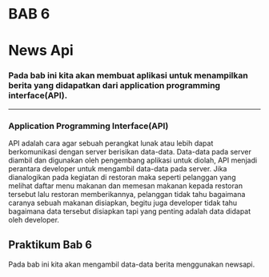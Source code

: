 # BAB 6
# News Api
### Pada bab ini kita akan membuat aplikasi untuk menampilkan berita yang didapatkan dari application programming interface(API).

---
### Application Programming Interface(API)
API adalah cara agar sebuah perangkat lunak atau lebih dapat berkomunikasi dengan server berisikan data-data. Data-data pada server diambil dan digunakan oleh pengembang aplikasi untuk diolah, API menjadi perantara developer untuk mengambil data-data pada server. Jika dianalogikan pada kegiatan di restoran maka seperti pelanggan yang melihat daftar menu makanan dan memesan makanan kepada restoran tersebut lalu restoran memberikannya, pelanggan tidak tahu bagaimana caranya sebuah makanan disiapkan, begitu juga developer tidak tahu bagaimana data tersebut disiapkan tapi yang penting adalah data didapat oleh developer.
## Praktikum Bab 6
Pada bab ini kita akan mengambil data-data berita menggunakan newsapi.

